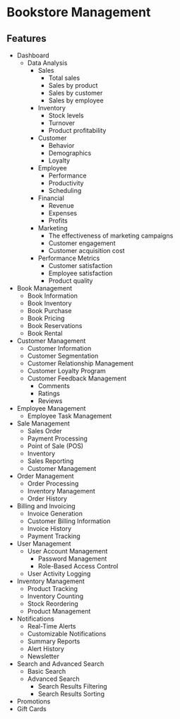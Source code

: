 # Bookstore Management

## Features

- Dashboard
  - Data Analysis
    - Sales
      - Total sales
      - Sales by product
      - Sales by customer
      - Sales by employee
    - Inventory
      - Stock levels
      - Turnover
      - Product profitability
    - Customer
      - Behavior
      - Demographics
      - Loyalty
    - Employee
      - Performance
      - Productivity
      - Scheduling
    - Financial
      - Revenue
      - Expenses
      - Profits
    - Marketing
      - The effectiveness of marketing campaigns
      - Customer engagement
      - Customer acquisition cost
    - Performance Metrics
      - Customer satisfaction
      - Employee satisfaction
      - Product quality
- Book Management
  - Book Information
  - Book Inventory
  - Book Purchase
  - Book Pricing
  - Book Reservations
  - Book Rental
- Customer Management
  - Customer Information
  - Customer Segmentation
  - Customer Relationship Management
  - Customer Loyalty Program
  - Customer Feedback Management
    - Comments
    - Ratings
    - Reviews
- Employee Management
  - Employee Task Management
- Sale Management
  - Sales Order
  - Payment Processing
  - Point of Sale (POS)
  - Inventory
  - Sales Reporting
  - Customer Management
- Order Management
  - Order Processing
  - Inventory Management
  - Order History
- Billing and Invoicing
  - Invoice Generation
  - Customer Billing Information
  - Invoice History
  - Payment Tracking
- User Management
  - User Account Management
    - Password Management
    - Role-Based Access Control
  - User Activity Logging
- Inventory Management
  - Product Tracking
  - Inventory Counting
  - Stock Reordering
  - Product Management
- Notifications
  - Real-Time Alerts
  - Customizable Notifications
  - Summary Reports
  - Alert History
  - Newsletter
- Search and Advanced Search
  - Basic Search
  - Advanced Search
    - Search Results Filtering
    - Search Results Sorting
- Promotions
- Gift Cards
